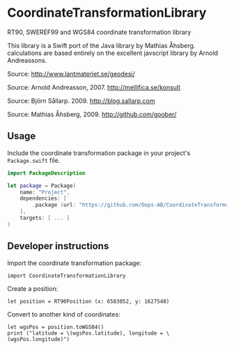 # CoordinateTransformationLibrary
 
RT90, SWEREF99 and WGS84 coordinate transformation library
 
This library is a Swift port of the Java library by Mathias Åhsberg. calculations are based entirely on the excellent javscript library by Arnold Andreassons.
 
Source: http://www.lantmateriet.se/geodesi/

Source: Arnold Andreasson, 2007. http://mellifica.se/konsult

Source: Björn Sållarp. 2009. http://blog.sallarp.com

Source: Mathias Åhsberg, 2009. http://github.com/goober/

## Usage

Include the coordinate transformation package in your project's `Package.swift` file.

```swift
import PackageDescription

let package = Package(
    name: "Project",
    dependencies: [
        .package (url: "https://github.com/Oops-AB/CoordinateTransformationLibrary.git", from: "1.0.0"),
    ],
    targets: [ ... ]
)
```
 
## Developer instructions

Import the coordinate transformation package:
```
import CoordinateTransformationLibrary
```

Create a position:
```
let position = RT90Position (x: 6583052, y: 1627548)
```

Convert to another kind of coordinates:
```
let wgsPos = position.toWGS84()
print ("latitude = \(wgsPos.latitude), longitude = \(wgsPos.longitude)")
```
